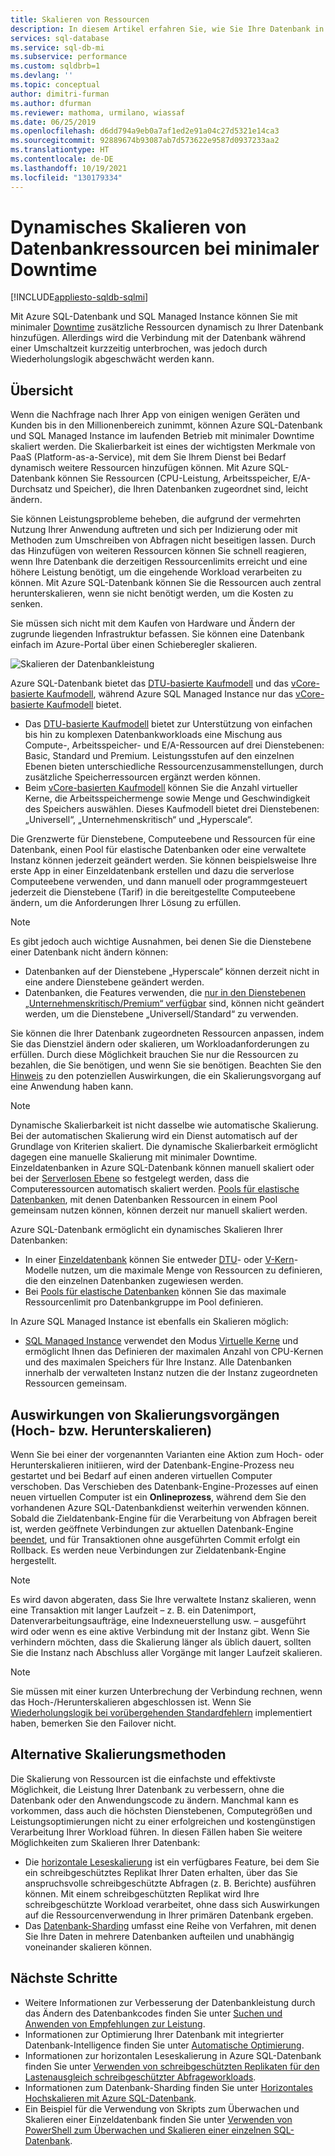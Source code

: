 ```yaml
---
title: Skalieren von Ressourcen
description: In diesem Artikel erfahren Sie, wie Sie Ihre Datenbank in Azure SQL-Datenbank und SQL Managed Instance durch Hinzufügen oder Entfernen von zugeordneten Ressourcen skalieren.
services: sql-database
ms.service: sql-db-mi
ms.subservice: performance
ms.custom: sqldbrb=1
ms.devlang: ''
ms.topic: conceptual
author: dimitri-furman
ms.author: dfurman
ms.reviewer: mathoma, urmilano, wiassaf
ms.date: 06/25/2019
ms.openlocfilehash: d6dd794a9eb0a7af1ed2e91a04c27d5321e14ca3
ms.sourcegitcommit: 92889674b93087ab7d573622e9587d0937233aa2
ms.translationtype: HT
ms.contentlocale: de-DE
ms.lasthandoff: 10/19/2021
ms.locfileid: "130179334"
---
```

# <a name="dynamically-scale-database-resources-with-minimal-downtime"></a>Dynamisches Skalieren von Datenbankressourcen bei minimaler Downtime
[!INCLUDE[appliesto-sqldb-sqlmi](../includes/appliesto-sqldb-sqlmi.md)]

Mit Azure SQL-Datenbank und SQL Managed Instance können Sie mit minimaler [Downtime](https://azure.microsoft.com/support/legal/sla/azure-sql-database) zusätzliche Ressourcen dynamisch zu Ihrer Datenbank hinzufügen. Allerdings wird die Verbindung mit der Datenbank während einer Umschaltzeit kurzzeitig unterbrochen, was jedoch durch Wiederholungslogik abgeschwächt werden kann.

## <a name="overview"></a>Übersicht

Wenn die Nachfrage nach Ihrer App von einigen wenigen Geräten und Kunden bis in den Millionenbereich zunimmt, können Azure SQL-Datenbank und SQL Managed Instance im laufenden Betrieb mit minimaler Downtime skaliert werden. Die Skalierbarkeit ist eines der wichtigsten Merkmale von PaaS (Platform-as-a-Service), mit dem Sie Ihrem Dienst bei Bedarf dynamisch weitere Ressourcen hinzufügen können. Mit Azure SQL-Datenbank können Sie Ressourcen (CPU-Leistung, Arbeitsspeicher, E/A-Durchsatz und Speicher), die Ihren Datenbanken zugeordnet sind, leicht ändern.

Sie können Leistungsprobleme beheben, die aufgrund der vermehrten Nutzung Ihrer Anwendung auftreten und sich per Indizierung oder mit Methoden zum Umschreiben von Abfragen nicht beseitigen lassen. Durch das Hinzufügen von weiteren Ressourcen können Sie schnell reagieren, wenn Ihre Datenbank die derzeitigen Ressourcenlimits erreicht und eine höhere Leistung benötigt, um die eingehende Workload verarbeiten zu können. Mit Azure SQL-Datenbank können Sie die Ressourcen auch zentral herunterskalieren, wenn sie nicht benötigt werden, um die Kosten zu senken.

Sie müssen sich nicht mit dem Kaufen von Hardware und Ändern der zugrunde liegenden Infrastruktur befassen. Sie können eine Datenbank einfach im Azure-Portal über einen Schieberegler skalieren.

![Skalieren der Datenbankleistung](./media/scale-resources/scale-performance.svg)

Azure SQL-Datenbank bietet das [DTU-basierte Kaufmodell](service-tiers-dtu.md) und das [vCore-basierte Kaufmodell](service-tiers-vcore.md), während Azure SQL Managed Instance nur das [vCore-basierte Kaufmodell](service-tiers-vcore.md) bietet. 

- Das [DTU-basierte Kaufmodell](service-tiers-dtu.md) bietet zur Unterstützung von einfachen bis hin zu komplexen Datenbankworkloads eine Mischung aus Compute-, Arbeitsspeicher- und E/A-Ressourcen auf drei Dienstebenen: Basic, Standard und Premium. Leistungsstufen auf den einzelnen Ebenen bieten unterschiedliche Ressourcenzusammenstellungen, durch zusätzliche Speicherressourcen ergänzt werden können.
- Beim [vCore-basierten Kaufmodell](service-tiers-vcore.md) können Sie die Anzahl virtueller Kerne, die Arbeitsspeichermenge sowie Menge und Geschwindigkeit des Speichers auswählen. Dieses Kaufmodell bietet drei Dienstebenen: „Universell“, „Unternehmenskritisch“ und „Hyperscale“.

Die Grenzwerte für Dienstebene, Computeebene und Ressourcen für eine Datenbank, einen Pool für elastische Datenbanken oder eine verwaltete Instanz können jederzeit geändert werden. Sie können beispielsweise Ihre erste App in einer Einzeldatenbank erstellen und dazu die serverlose Computeebene verwenden, und dann manuell oder programmgesteuert jederzeit die Dienstebene (Tarif) in die bereitgestellte Computeebene ändern, um die Anforderungen Ihrer Lösung zu erfüllen.

> [!NOTE]
> Es gibt jedoch auch wichtige Ausnahmen, bei denen Sie die Dienstebene einer Datenbank nicht ändern können:
> - Datenbanken auf der Dienstebene „Hyperscale“ können derzeit nicht in eine andere Dienstebene geändert werden.
> - Datenbanken, die Features verwenden, die [nur in den Dienstebenen „Unternehmenskritisch/Premium“ verfügbar](features-comparison.md#features-of-sql-database-and-sql-managed-instance) sind, können nicht geändert werden, um die Dienstebene „Universell/Standard“ zu verwenden.

Sie können die Ihrer Datenbank zugeordneten Ressourcen anpassen, indem Sie das Dienstziel ändern oder skalieren, um Workloadanforderungen zu erfüllen. Durch diese Möglichkeit brauchen Sie nur die Ressourcen zu bezahlen, die Sie benötigen, und wenn Sie sie benötigen. Beachten Sie den [Hinweis](#impact-of-scale-up-or-scale-down-operations) zu den potenziellen Auswirkungen, die ein Skalierungsvorgang auf eine Anwendung haben kann.

> [!NOTE]
> Dynamische Skalierbarkeit ist nicht dasselbe wie automatische Skalierung. Bei der automatischen Skalierung wird ein Dienst automatisch auf der Grundlage von Kriterien skaliert. Die dynamische Skalierbarkeit ermöglicht dagegen eine manuelle Skalierung mit minimaler Downtime. Einzeldatenbanken in Azure SQL-Datenbank können manuell skaliert oder bei der [Serverlosen Ebene](serverless-tier-overview.md) so festgelegt werden, dass die Computeressourcen automatisch skaliert werden. [Pools für elastische Datenbanken](elastic-pool-overview.md), mit denen Datenbanken Ressourcen in einem Pool gemeinsam nutzen können, können derzeit nur manuell skaliert werden.

Azure SQL-Datenbank ermöglicht ein dynamisches Skalieren Ihrer Datenbanken:

- In einer [Einzeldatenbank](single-database-scale.md) können Sie entweder [DTU](resource-limits-dtu-single-databases.md)- oder [V-Kern](resource-limits-vcore-single-databases.md)-Modelle nutzen, um die maximale Menge von Ressourcen zu definieren, die den einzelnen Datenbanken zugewiesen werden.
- Bei [Pools für elastische Datenbanken](elastic-pool-scale.md) können Sie das maximale Ressourcenlimit pro Datenbankgruppe im Pool definieren.

In Azure SQL Managed Instance ist ebenfalls ein Skalieren möglich: 

- [SQL Managed Instance](../managed-instance/sql-managed-instance-paas-overview.md) verwendet den Modus [Virtuelle Kerne](../managed-instance/sql-managed-instance-paas-overview.md#vcore-based-purchasing-model) und ermöglicht Ihnen das Definieren der maximalen Anzahl von CPU-Kernen und des maximalen Speichers für Ihre Instanz. Alle Datenbanken innerhalb der verwalteten Instanz nutzen die der Instanz zugeordneten Ressourcen gemeinsam.

## <a name="impact-of-scale-up-or-scale-down-operations"></a>Auswirkungen von Skalierungsvorgängen (Hoch- bzw. Herunterskalieren)

Wenn Sie bei einer der vorgenannten Varianten eine Aktion zum Hoch- oder Herunterskalieren initiieren, wird der Datenbank-Engine-Prozess neu gestartet und bei Bedarf auf einen anderen virtuellen Computer verschoben. Das Verschieben des Datenbank-Engine-Prozesses auf einen neuen virtuellen Computer ist ein **Onlineprozess**, während dem Sie den vorhandenen Azure SQL-Datenbankdienst weiterhin verwenden können. Sobald die Zieldatenbank-Engine für die Verarbeitung von Abfragen bereit ist, werden geöffnete Verbindungen zur aktuellen Datenbank-Engine [beendet](single-database-scale.md#impact), und für Transaktionen ohne ausgeführten Commit erfolgt ein Rollback. Es werden neue Verbindungen zur Zieldatenbank-Engine hergestellt.

> [!NOTE]
> Es wird davon abgeraten, dass Sie Ihre verwaltete Instanz skalieren, wenn eine Transaktion mit langer Laufzeit – z. B. ein Datenimport, Datenverarbeitungsaufträge, eine Indexneuerstellung usw. – ausgeführt wird oder wenn es eine aktive Verbindung mit der Instanz gibt. Wenn Sie verhindern möchten, dass die Skalierung länger als üblich dauert, sollten Sie die Instanz nach Abschluss aller Vorgänge mit langer Laufzeit skalieren.

> [!NOTE]
> Sie müssen mit einer kurzen Unterbrechung der Verbindung rechnen, wenn das Hoch-/Herunterskalieren abgeschlossen ist. Wenn Sie [Wiederholungslogik bei vorübergehenden Standardfehlern](troubleshoot-common-connectivity-issues.md#retry-logic-for-transient-errors) implementiert haben, bemerken Sie den Failover nicht.

## <a name="alternative-scale-methods"></a>Alternative Skalierungsmethoden

Die Skalierung von Ressourcen ist die einfachste und effektivste Möglichkeit, die Leistung Ihrer Datenbank zu verbessern, ohne die Datenbank oder den Anwendungscode zu ändern. Manchmal kann es vorkommen, dass auch die höchsten Dienstebenen, Computegrößen und Leistungsoptimierungen nicht zu einer erfolgreichen und kostengünstigen Verarbeitung Ihrer Workload führen. In diesen Fällen haben Sie weitere Möglichkeiten zum Skalieren Ihrer Datenbank:

- Die [horizontale Leseskalierung](read-scale-out.md) ist ein verfügbares Feature, bei dem Sie ein schreibgeschütztes Replikat Ihrer Daten erhalten, über das Sie anspruchsvolle schreibgeschützte Abfragen (z. B. Berichte) ausführen können. Mit einem schreibgeschützten Replikat wird Ihre schreibgeschützte Workload verarbeitet, ohne dass sich Auswirkungen auf die Ressourcenverwendung in Ihrer primären Datenbank ergeben.
- Das [Datenbank-Sharding](elastic-scale-introduction.md) umfasst eine Reihe von Verfahren, mit denen Sie Ihre Daten in mehrere Datenbanken aufteilen und unabhängig voneinander skalieren können.

## <a name="next-steps"></a>Nächste Schritte

- Weitere Informationen zur Verbesserung der Datenbankleistung durch das Ändern des Datenbankcodes finden Sie unter [Suchen und Anwenden von Empfehlungen zur Leistung](database-advisor-find-recommendations-portal.md).
- Informationen zur Optimierung Ihrer Datenbank mit integrierter Datenbank-Intelligence finden Sie unter [Automatische Optimierung](automatic-tuning-overview.md).
- Informationen zur horizontalen Leseskalierung in Azure SQL-Datenbank finden Sie unter [Verwenden von schreibgeschützten Replikaten für den Lastenausgleich schreibgeschützter Abfrageworkloads](read-scale-out.md).
- Informationen zum Datenbank-Sharding finden Sie unter [Horizontales Hochskalieren mit Azure SQL-Datenbank](elastic-scale-introduction.md).
- Ein Beispiel für die Verwendung von Skripts zum Überwachen und Skalieren einer Einzeldatenbank finden Sie unter [Verwenden von PowerShell zum Überwachen und Skalieren einer einzelnen SQL-Datenbank](scripts/monitor-and-scale-database-powershell.md).
